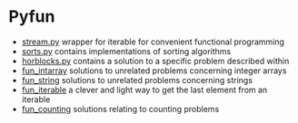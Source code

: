 # Pyfun
* [stream.py](https://github.com/samikoz/pyfun/blob/master/stream.py) 
wrapper for iterable for convenient functional programming
* [sorts.py](https://github.com/samikoz/pyfun/blob/master/sorts.py) 
contains implementations of sorting algorithms
* [horblocks.py](https://github.com/samikoz/pyfun/blob/master/horblocks.py) 
contains a solution to a specific problem described within
* [fun_intarray](https://github.com/samikoz/pyfun/tree/master/fun_intarray)
solutions to unrelated problems concerning integer arrays
* [fun_string](https://github.com/samikoz/pyfun/tree/master/fun_string)
solutions to unrelated problems concerning strings
* [fun_iterable](https://github.com/samikoz/pyfun/blob/master/fun_iterable.py)
a clever and light way to get the last element from an iterable
* [fun_counting](https://github.com/samikoz/pyfun/blob/master/fun_counting.py)
solutions relating to counting problems